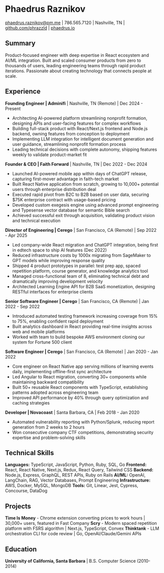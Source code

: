 # Phaedrus Raznikov

phaedrus.raznikov@pm.me | 786.565.7120 | Nashville, TN | [github.com/phrazzld](https://github.com/phrazzld) | [phaedrus.io](https://phaedrus.io)

## Summary

Product-focused engineer with deep expertise in React ecosystem and AI/ML integration. Built and scaled consumer products from zero to thousands of users, leading engineering teams through rapid product iterations. Passionate about creating technology that connects people at scale.

## Experience

**Founding Engineer | Adminifi** | Nashville, TN (Remote) | Dec 2024 - Present
- Architecting AI-powered platform streamlining nonprofit formation, designing APIs and user-facing features for complex workflows
- Building full-stack product with React/Next.js frontend and Node.js backend, owning features from conception to deployment
- Implementing LLM integration for intelligent document generation and user guidance, streamlining nonprofit formation process
- Leading technical decisions with complete autonomy, shipping features weekly to validate product-market fit

**Founder & CEO | Faith Forward** | Nashville, TN | Dec 2022 - Dec 2024
- Launched AI-powered mobile app within days of ChatGPT release, capturing first-mover advantage in faith-tech market
- Built React Native application from scratch, growing to 10,000+ potential users through enterprise distribution deal
- Executed rapid pivot from B2C to B2B based on user data, securing $75K enterprise contract with usage-based pricing
- Developed custom exegesis engine using advanced prompt engineering and Typesense vector database for semantic Bible search
- Achieved successful exit through acquisition, validating product vision and technical execution

**Director of Engineering | Cerego** | San Francisco, CA (Remote) | Sep 2022 - Apr 2025
- Led company-wide React migration and ChatGPT integration, being first in edtech space to ship AI features (Dec 2022)
- Reduced infrastructure costs by 1000x migrating from SageMaker to GPT models while improving response quality
- Shipped 4 product prototypes in parallel: test prep app, spaced repetition platform, course generator, and knowledge analytics tool
- Managed cross-functional team of 8, eliminating technical debt and dramatically improving development velocity
- Architected Learning Engine API for B2B SaaS monetization, designing RESTful interfaces for enterprise clients

**Senior Software Engineer | Cerego** | San Francisco, CA (Remote) | Jan 2022 - Sep 2022
- Introduced automated testing framework increasing coverage from 15% to 75%, enabling confident rapid deployment
- Built analytics dashboard in React providing real-time insights across web and mobile platforms
- Worked with team to build bespoke AWS environment cloning our system for Fortune 500 client

**Software Engineer | Cerego** | San Francisco, CA (Remote) | Jan 2020 - Jan 2022
- Core engineer on React Native app serving millions of learning events daily, implementing offline-first sync architecture
- Led Angular to React migration, converting 30+ components while maintaining backward compatibility
- Built 50+ reusable React components with TypeScript, establishing patterns adopted across engineering team
- Improved API performance by 40% through query optimization and caching strategies

**Developer | Novacoast** | Santa Barbara, CA | Feb 2018 - Jan 2020
- Automated vulnerability reporting with Python/Splunk, reducing report generation from 2 weeks to 2 hours
- Won consecutive company CTF competitions, demonstrating security expertise and problem-solving skills

## Technical Skills

**Languages:** TypeScript, JavaScript, Python, Ruby, SQL, Go
**Frontend:** React, React Native, Next.js, Redux, React Query, Tailwind CSS
**Backend:** Node.js, Express, GraphQL, REST APIs, Ruby on Rails
**AI/ML:** OpenAI, LangChain, RAG, Vector Databases, Prompt Engineering
**Infrastructure:** AWS, Docker, MySQL, MongoDB
**Tools:** Git, Linear, Jest, Cypress, Concourse, DataDog

## Projects

**Time Is Money** - Chrome extension converting prices to work hours | 30,000+ users, featured in Fast Company
**Scry** - Modern spaced repetition platform with FSRS algorithm | Next.js, TypeScript, Convex
**Thinktank** - LLM orchestration CLI for code review | Go, OpenAI/Claude/Gemini APIs

## Education

**University of California, Santa Barbara** | B.S. Computer Science (2010-2014)
